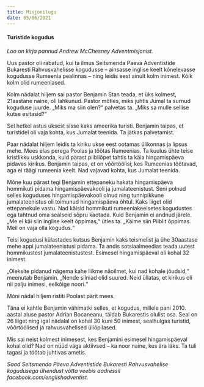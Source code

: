 ```yaml
---
title: Misjonilugu
date: 05/06/2021
---
```


#### Turistide kogudus

_Loo on kirja pannud Andrew McChesney Adventmisjonist._

Uus pastor oli rabatud, kui ta ilmus Seitsmenda Paeva Adventistide Bukaresti Rahvusvahelisse kogudusse – ainsasse inglise keelt kõnelevasse kogudusse Rumeenia pealinnas – ning leidis eest ainult kolm inimest. Kõik kolm olid rumeenlased.

Kolm nädalat hiljem sai pastor Benjamin Stan teada, et üks kolmest, 21aastane naine, oli lahkunud. Pastor mõtles, miks juhtis Jumal ta surnud koguduse juurde. „Miks ma siin olen?“ palvetas ta. „Miks sa mulle sellise kutse esitasid?“

Sel hetkel astus uksest sisse kaks ameerika turisti. Benjamin taipas, et turistidel oli vaja kohta, kus Jumalat teenida. Ta jätkas palvetamist.

Paar nädalat hiljem leidis ta kiriku ukse eest ootamas ülikonnas ja lipsus mehe. Mees elas perega Poolas ja töötas Rumeenias. Ta kuulus ühte teise kristlikku uskkonda, kuid pärast piibliõpet tahtis ta käia hingamispäeva pidavas kirikus. Benjamin taipas, et on võõrtöölisi, kes Rumeenias töötavad, aga ei räägi rumeenia keelt. Nad vajavad kohta, kus Jumalat teenida.

Mõne kuu pärast tegi Benjamin ettepaneku hakata hingamispäeva hommikuti pidama hingamispäevakooli ja jumalateenistust. Seni polnud selles koguduses hingamispäevakooli olnud ning tunnipikkune jumalateenistus oli toimunud hingamispäeva õhtul. Kaks liiget olid ettepanekule vastu. Nad käisid hommikuti rumeeniakeelsetes kogudustes ega tahtnud oma sealseid sõpru kaotada. Kuid Benjamin ei andnud järele. „Me ei käi siin inglise keelt õppimas,“ ütles ta. „Käime siin Piiblit õppimas. Meil on vaja olla kogudus.“

Teisi kogudusi külastades kutsus Benjamin kaks teismelist ja ühe 30aastase mehe appi jumalateenistusi pidama. Ta andis sotsiaalmeedias teada uutest hommikustest jumalateenistustest. Esimesel hingamispäeval oli kohal 32 inimest.

„Oleksite pidanud nägema kahe liikme näoilmet, kui nad kohale jõudsid,“ meenutab Benjamin. „Nende silmad olid suured. Neid üllatas, et kirikus oli nii palju inimesi, eelkõige noori.“

Mõni nädal hiljem ristiti Poolast pärit mees.

Täna ei kahtle Benjamin vähimatki selles, et kogudus, millele pani 2010. aastal aluse pastor Adrian Bocaneanu, täidab Bukarestis olulist osa. Seal on 26 liiget ning igal nädalal on kohal 30 kuni 50 inimest, sealhulgas turistid, võõrtöölised ja rahvusvahelised üliõpilased.

Mis sai neist kolmest inimesest, kes Benjamini esimesel hingamispäeval kohal olid? Nad on nüüd väga aktiivsed – ka noor naine, kes ära läks. Ta tuli tagasi ja töötab juhtivas ametis.

_Saad Seitsmenda Päeva Adventistide Bukaresti Rahvusvahelise kogudusega ühendust võtta veebis aadressil facebook.com/englishadventist._